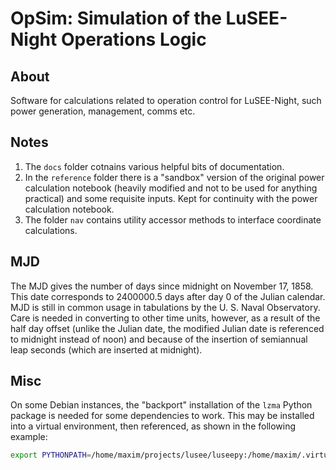 # OpSim: Simulation of the LuSEE-Night Operations Logic

## About
Software for calculations related to operation control for LuSEE-Night, such power generation, management, comms etc.

## Notes

1. The `docs` folder cotnains various helpful bits of documentation.
2. In the `reference` folder there is a "sandbox" version of the original power
calculation notebook (heavily modified and not to be used for anything practical)
and some requisite inputs. Kept for continuity with the power calculation notebook.
3. The folder `nav` contains utility accessor methods to interface
coordinate calculations.

## MJD

The MJD gives the number of days since midnight on November 17, 1858. This date corresponds
to 2400000.5 days after day 0 of the Julian calendar. MJD is still in common usage in
tabulations by the U. S. Naval Observatory. Care is needed in converting to other
time units, however, as a result of the half day offset (unlike the Julian date,
the modified Julian date is referenced to midnight instead of noon) and because
of the insertion of semiannual leap seconds (which are inserted at midnight).

## Misc

On some Debian instances, the "backport" installation of the `lzma` Python package is needed for
some dependencies to work. This may be installed into a virtual environment, then referenced,
as shown in the following example:

```bash
export PYTHONPATH=/home/maxim/projects/lusee/luseepy:/home/maxim/.virtualenvs/lusee/lib/python3.10/site-packages/backports
```
